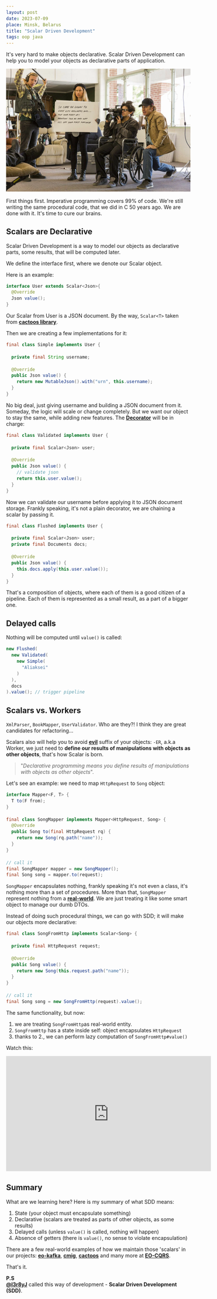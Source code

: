 ```yaml
---
layout: post
date: 2023-07-09
place: Minsk, Belarus
title: "Scalar Driven Development"
tags: oop java
---
```


It's very hard to make objects declarative.
Scalar Driven Development can help you to model
your objects as declarative parts of application.

<!--more-->

<img src="/images/2023/07/saul-take.png">

First things first.
Imperative programming covers 99% of code.
We're still writing the same procedural code, that we did in C 50 years ago.
We are done with it.
It's time to cure our brains.

## Scalars are Declarative

Scalar Driven Development is a way to model our objects as declarative parts,
some results, that will be computed later.

We define the interface first, where we denote our Scalar object.

Here is an example:

```java
interface User extends Scalar<Json>{
  @Override
  Json value();
}
```

Our Scalar from User is a JSON document.
By the way, `Scalar<T>` taken from [**cactoos library**](https://github.com/yegor256/cactoos).

Then we are creating a few implementations for it:
```java
final class Simple implements User {
  
  private final String username;
  
  @Override
  public Json value() {
    return new MutableJson().with("urn", this.username);
  }
}
```

No big deal, just giving username and building a JSON document
from it.
Someday, the logic will scale or change completely.
But we want our object to stay the same, while adding new features.
The [**Decorator**]() will be in charge:

```java
final class Validated implements User {
  
  private final Scalar<Json> user;
  
  @Override
  public Json value() {
    // validate json
    return this.user.value();
  }
}
```

Now we can validate our username before applying it to JSON document storage.
Frankly speaking, it's not a plain decorator, we are chaining a scalar by passing it.

```java
final class Flushed implements User {

  private final Scalar<Json> user;
  private final Documents docs;

  @Override
  public Json value() {
    this.docs.apply(this.user.value());
  }
}
```

That's a composition of objects, where each of them
is a good citizen of a pipeline.
Each of them is represented as a small result,
as a part of a bigger one.

## Delayed calls

Nothing will be computed until `value()` is called:

```java
new Flushed(
  new Validated(
    new Simple(
      "Aliaksei"
    )
  ),
  docs  
).value(); // trigger pipeline
```

## Scalars vs. Workers

`XmlParser`, `BookMapper`, `UserValidator`.
Who are they?!
I think they are great candidates for refactoring...

Scalars also will help you to avoid [**evil**](https://www.yegor256.com/2015/03/09/objects-end-with-er.html)
suffix of your objects: `-ER`,
a.k.a Worker, we just need to **define our results of manipulations with objects
as other objects**, that's how Scalar is born.

> "_Declarative programming
  means you define results of manipulations
  with objects as other objects_".

Let's see an example: we need to map `HttpRequest` to `Song` object: 

```java
interface Mapper<F, T> {
  T to(F from);
}

final class SongMapper implements Mapper<HttpRequest, Song> {
  @Override
  public Song to(final HttpRequest rq) {
    return new Song(rq.path("name"));
  }
}

// call it
final SongMapper mapper = new SongMapper();
final Song song = mapper.to(request);
```
`SongMapper` encapsulates nothing, frankly speaking
it's not even a class, it's nothing more than a set of procedures.
More than that, `SongMapper`
represent nothing from a [**real-world**](https://www.yegor256.com/2014/11/20/seven-virtues-of-good-object.html#1-he-exists-in-real-life).
We are just treating it like some smart object to manage our dumb DTOs.

Instead of doing such procedural things, we can go with SDD; 
it will make our objects more declarative:

```java
final class SongFromHttp implements Scalar<Song> {
  
  private final HttpRequest request;
  
  @Override
  public Song value() {
    return new Song(this.request.path("name"));
  }
}

// call it
final Song song = new SongFromHttp(request).value();
```

The same functionality, but now:

1. we are treating `SongFromHttp`as real-world entity.
2. `SongFromHttp` has a state inside self: object encapsulates `HttpRequest`
3. thanks to 2., we can perform lazy computation of `SongFromHttp#value()`

Watch this:

<iframe width="560" height="315" src="https://www.youtube.com/embed/6GMiosTLUTc" title="YouTube video player" frameborder="0" allow="accelerometer; autoplay; clipboard-write; encrypted-media; gyroscope; picture-in-picture; web-share" allowfullscreen></iframe>

## Summary

What are we learning here?
Here is my summary of what SDD means:
1. State (your object must encapsulate something)
2. Declarative (scalars are treated as parts of other objects, as some results)
3. Delayed calls (unless `value()` is called, nothing will happen)
4. Absence of getters (there is `value()`, no sense to violate encapsulation)

There are a few real-world examples of how we maintain those 'scalars' in our projects:
[**eo-kafka**](https://github.com/eo-cqrs/eo-kafka),
[**cmig**](https://github.com/eo-cqrs/cmig),
[**cactoos**]() and many more at [**EO-CQRS**](https://github.com/eo-cqrs). 

That's it.

**P.S**
<br>
[**@l3r8yJ**](https://www.l3r8y.ru/) called this way of development - **Scalar Driven Development (SDD)**.

